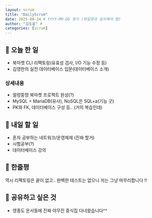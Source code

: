 ```yaml
---
layout: scrum
title: "DailyScrum"
date: 2025-08-24 # YYYY-MM-DD 형식 (파일명과 일치해야 함)
author: "김도윤" # 
categories: [scrum]
---
```


## 📝 오늘 한 일

- 북마켓 CLI 리팩토링(유효성 검사, I/O 기능 수정 등)
- 김영한의 실전 데이터베이스 입문(데이터베이스 소개)

### 상세내용
- 얼렁뚱땅 북마켓 프로젝트 완성(?)
- MySQL = MariaDB(유사), NoSQL은 SQL+a(기능 굿)
- PK와 FK, 데이터베이스 구성 등.. (거의 복습인데)

## 🎯 내일 할 일
- 혼자 공부하는 네트워크/운영체제 (진짜 할거)
- 시험공부(?)
- 데이터베이스 강의

## 💭 한줄평

역시 리팩토링은 끝이 없고..
완벽한 테스트는 없으니 저는 그냥 마무리합니다 !!

## 🔗 공유하고 싶은 것
- 영종도 운서동에 진짜 야무진 중식집 다녀왔습니다^^


